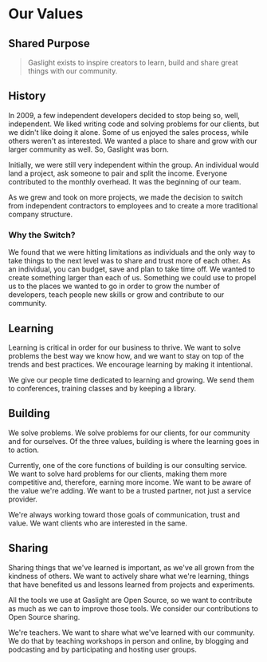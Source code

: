 # Our Values

## Shared Purpose

> Gaslight exists to inspire creators to learn, build and share great
things with our community.

## History

In 2009, a few independent developers decided to stop being so, well,
independent. We liked writing code and solving problems for our clients,
but we didn't like doing it alone. Some of us enjoyed the sales process,
while others weren't as interested. We wanted a place to share and grow
with our larger community as well. So, Gaslight was born.

Initially, we were still very independent within the group. An
individual would land a project, ask someone to pair and split the
income. Everyone contributed to the monthly overhead. It was the
beginning of our team.

As we grew and took on more projects, we made the decision to switch
from independent contractors to employees and to create a more
traditional company structure.

### Why the Switch?

We found that we were hitting limitations as individuals and the only
way to take things to the next level was to share and trust more of each
other. As an individual, you can budget, save and plan to take time off.
We wanted to create something larger than each of us. Something we could
use to propel us to the places we wanted to go in order to grow the
number of developers, teach people new skills or grow and contribute to
our community.

## Learning

Learning is critical in order for our business to thrive. We want to
solve problems the best way we know how, and we want to stay on top of
the trends and best practices. We encourage learning by making it
intentional.

We give our people time dedicated to learning and growing. We send them
to conferences, training classes and by keeping a library.

## Building

We solve problems. We solve problems for our clients, for our community
and for ourselves. Of the three values, building is where the learning
goes in to action.

Currently, one of the core functions of building is our consulting
service. We want to solve hard problems for our clients, making them
more competitive and, therefore, earning more income. We want to be
aware of the value we're adding. We want to be a trusted partner, not
just a service provider.

We're always working toward those goals of communication, trust and
value. We want clients who are interested in the same.

## Sharing

Sharing things that we've learned is important, as we've all grown from
the kindness of others. We want to actively share what we're learning,
things that have benefited us and lessons learned from projects and
experiments.

All the tools we use at Gaslight are Open Source, so we want to
contribute as much as we can to improve those tools. We consider our
contributions to Open Source sharing.

We're teachers. We want to share what we've learned with our community.
We do that by teaching workshops in person and online, by blogging and
podcasting and by participating and hosting user groups.

